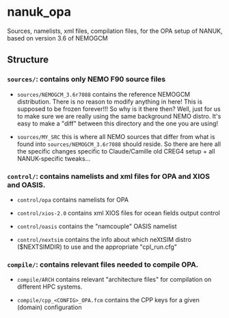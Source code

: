 # nanuk_opa
Sources, namelists, xml files, compilation files, for the OPA setup of NANUK, based on version 3.6 of NEMOGCM


## Structure

### ```sources/```: contains only NEMO F90 source files

-  ```sources/NEMOGCM_3.6r7088``` contains the reference NEMOGCM distribution. There is no reason to modify anything in here! This is supposed to be frozen forever!!!
So why is it there then? Well, just for us to make sure we are really using the same background NEMO distro. It's easy to make a "diff" between this directory and the one you are using! 

- ```sources/MY_SRC``` this is where all NEMO sources that differ from what is found into ```sources/NEMOGCM_3.6r7088``` should reside. So there are here all the specific changes specific to Claude/Camille old CREG4 setup + all NANUK-specific tweaks...


### ```control/```: contains namelists and xml files for OPA and XIOS and OASIS.

-  ```control/opa``` contains namelists for OPA

- ```control/xios-2.0``` contains xml XIOS files for ocean fields output control

- ```control/oasis``` contains the "namcouple" OASIS namelist

- ```control/nextsim``` contains the info about which neXtSIM distro ($NEXTSIMDIR) to use and the appropriate "cpl_run.cfg"


### ```compile/```: contains relevant files needed to compile OPA.

- ```compile/ARCH``` contains relevant "architecture files" for compilation on different HPC systems.

- ```compile/cpp_<CONFIG>_OPA.fcm``` contains the CPP keys for a given (domain) configuration
